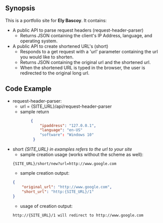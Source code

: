 ## Synopsis

This is a portfolio site for **Ely Bascoy**. It contains: 

- A public API to parse request headers (request-header-parser)
    * Returns JSON containing the client's IP Address, language, and operating system.
- A public API to create shortened URL's (short)
    * Responds to a get request with a 'url' parameter containing the url you would like to shorten.
    * Returns JSON containing the original url and the shortened url.
    * When the shortened URL is typed in the browser, the user is redirected to the original long url.

## Code Example

* request-header-parser:
    * url = {SITE_URL}/api/request-header-parser
    * sample return 
    ```json 
            {
                "ipaddress": "127.0.0.1",
                "language": "en-US"
                "software": "Windows 10"
             }
     ```
* short _{SITE_URL} in examples refers to the url to your site_
    * sample creation usage (works without the scheme as well):
    ```
    {SITE_URL}/short/new?url=http://www.google.com
    ```
    * sample creation output:
    ```json
    {
        "original_url": "http://www.google.com",
        "short_url": "http:{SITE_URL}/1"
    }
    ```
    * usage of creation output:
    ```
    http://{SITE_URL}/1 will redirect to http://www.google.com
    ```
